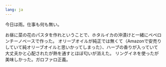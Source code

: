 ```yaml
---
lang: ja
---
```


今日は雨。仕事も何も無い。

お昼に菜の花のパスタを作れということで、ホタルイカの沖漬けと一緒にペペロンチーノベースで作った。
オリーブオイルが純正では無くて（Amazonで安売りしていて純オリーブオイルと思いかってしまった）、ハーブの香りが入っていて大丈夫かと心配されたが熱を通すとほぼ匂いが消えた。
リングイネを使ったが美味しかった。ガロファロ正義。
